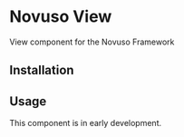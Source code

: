 # Novuso View

View component for the Novuso Framework

## Installation

## Usage

This component is in early development.
